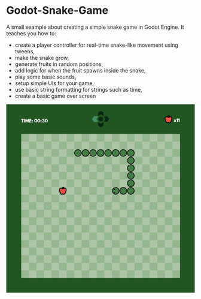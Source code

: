 # Godot-Snake-Game
 A small example about creating a simple snake game in Godot Engine.
 It teaches you how to:
 - create a player controller for real-time snake-like movement using tweens, 
 - make the snake grow, 
 - generate fruits in random positions,  
 - add logic for when the fruit spawns inside the snake,
 - play some basic sounds,
 - setup simple UIs for your game,
 - use basic string formatting for strings such as time,
 - create a basic game over screen

 ![snake game in Godot Engine](example_screenshot.png)